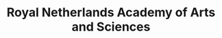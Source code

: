 ---
dateStart: 2015-05-27
dateEnd:
title: "Royal Netherlands Academy of Arts and Sciences"
venue: "DANS"
organizer: Andrea Scharnhorst
credit: Andrea Scharnhorst
city: The Hague
state:
country: Netherlands
pdfLink:
venueImages:
 - sm: image01.sm.jpg
   lg: image01.lg.jpg
 - sm: image02.sm.jpg
   lg: image02.lg.jpg
 - sm: image03.sm.jpg
   lg: image03.lg.jpg
---